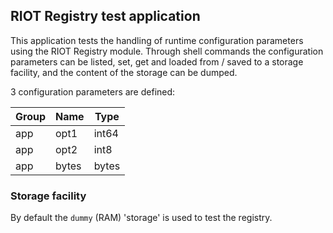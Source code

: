 ## RIOT Registry test application
This application tests the handling of runtime configuration parameters using
the RIOT Registry module. Through shell commands the configuration parameters
can be listed, set, get and loaded from / saved to a storage facility, and the
content of the storage can be dumped.

3 configuration parameters are defined:

| Group | Name | Type |
| ----- | ---- | ---- |
| app | opt1 | int64 |
| app | opt2 | int8 |
| app | bytes | bytes |

### Storage facility
By default the `dummy` (RAM) 'storage' is used to test the registry.